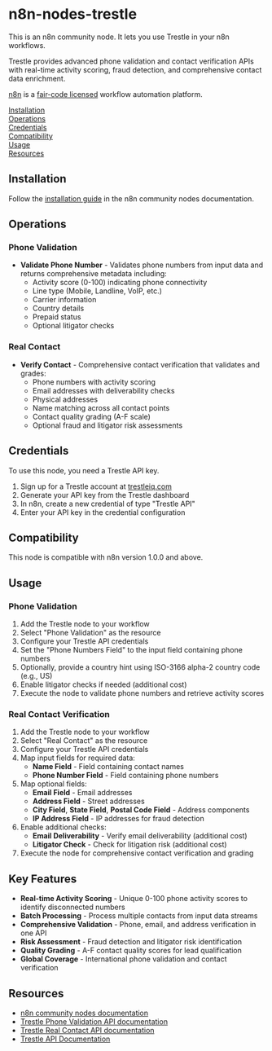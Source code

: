 # n8n-nodes-trestle

This is an n8n community node. It lets you use Trestle in your n8n workflows.

Trestle provides advanced phone validation and contact verification APIs with real-time activity scoring, fraud detection, and comprehensive contact data enrichment.

[n8n](https://n8n.io/) is a [fair-code licensed](https://docs.n8n.io/reference/license/) workflow automation platform.

[Installation](#installation)  
[Operations](#operations)  
[Credentials](#credentials)  
[Compatibility](#compatibility)  
[Usage](#usage)  
[Resources](#resources)  

## Installation

Follow the [installation guide](https://docs.n8n.io/integrations/community-nodes/installation/) in the n8n community nodes documentation.

## Operations

### Phone Validation
- **Validate Phone Number** - Validates phone numbers from input data and returns comprehensive metadata including:
  - Activity score (0-100) indicating phone connectivity
  - Line type (Mobile, Landline, VoIP, etc.)
  - Carrier information
  - Country details
  - Prepaid status
  - Optional litigator checks

### Real Contact
- **Verify Contact** - Comprehensive contact verification that validates and grades:
  - Phone numbers with activity scoring
  - Email addresses with deliverability checks
  - Physical addresses
  - Name matching across all contact points
  - Contact quality grading (A-F scale)
  - Optional fraud and litigator risk assessments

## Credentials

To use this node, you need a Trestle API key.

1. Sign up for a Trestle account at [trestleiq.com](https://trestleiq.com)
2. Generate your API key from the Trestle dashboard
3. In n8n, create a new credential of type "Trestle API"
4. Enter your API key in the credential configuration

## Compatibility

This node is compatible with n8n version 1.0.0 and above.

## Usage

### Phone Validation
1. Add the Trestle node to your workflow
2. Select "Phone Validation" as the resource
3. Configure your Trestle API credentials
4. Set the "Phone Numbers Field" to the input field containing phone numbers
5. Optionally, provide a country hint using ISO-3166 alpha-2 country code (e.g., US)
6. Enable litigator checks if needed (additional cost)
7. Execute the node to validate phone numbers and retrieve activity scores

### Real Contact Verification
1. Add the Trestle node to your workflow
2. Select "Real Contact" as the resource
3. Configure your Trestle API credentials
4. Map input fields for required data:
   - **Name Field** - Field containing contact names
   - **Phone Number Field** - Field containing phone numbers
5. Map optional fields:
   - **Email Field** - Email addresses
   - **Address Field** - Street addresses
   - **City Field**, **State Field**, **Postal Code Field** - Address components
   - **IP Address Field** - IP addresses for fraud detection
6. Enable additional checks:
   - **Email Deliverability** - Verify email deliverability (additional cost)
   - **Litigator Check** - Check for litigation risk (additional cost)
7. Execute the node for comprehensive contact verification and grading

## Key Features

- **Real-time Activity Scoring** - Unique 0-100 phone activity scores to identify disconnected numbers
- **Batch Processing** - Process multiple contacts from input data streams
- **Comprehensive Validation** - Phone, email, and address verification in one API
- **Risk Assessment** - Fraud detection and litigator risk identification
- **Quality Grading** - A-F contact quality scores for lead qualification
- **Global Coverage** - International phone validation and contact verification

## Resources

* [n8n community nodes documentation](https://docs.n8n.io/integrations/#community-nodes)
* [Trestle Phone Validation API documentation](https://trestle-api.redoc.ly/Current/tag/Phone-Validation-API)
* [Trestle Real Contact API documentation](https://trestle-api.redoc.ly/Current/tag/Real-Contact-API)
* [Trestle API Documentation](https://trestle-api.redoc.ly/)
